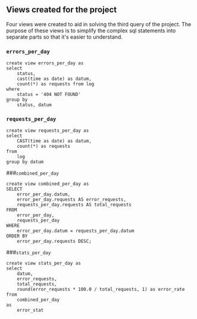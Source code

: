 ## Views created for the project
Four views were created to aid in solving the third query of the project. 
The purpose of these views is to simplify the complex sql statements into separate parts so that it's easier to understand.

### `errors_per_day`
```postgresql
create view errors_per_day as
select 
    status, 
    cast(time as date) as datum, 
    count(*) as requests from log
where 
    status = '404 NOT FOUND'
group by 
    status, datum
```

### `requests_per_day`
```postgresql
create view requests_per_day as
select 
    CAST(time as date) as datum, 
    count(*) as requests 
from 
    log 
group by datum
```

###`combined_per_day`
```postgresql
create view combined_per_day as
SELECT
    error_per_day.datum,
    error_per_day.requests AS error_requests,
    requests_per_day.requests AS total_requests
FROM 
	error_per_day,
    requests_per_day
WHERE 
	error_per_day.datum = requests_per_day.datum
ORDER BY 
	error_per_day.requests DESC;
```

###`stats_per_day`
```postgresql
create view stats_per_day as
select 
	datum,
	error_requests,
	total_requests,
	round(error_requests * 100.0 / total_requests, 1) as error_rate
from 
	combined_per_day
as 
	error_stat
```


